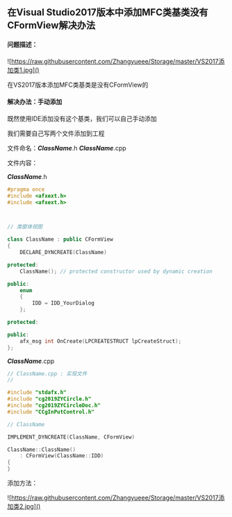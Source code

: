 ## 在Visual Studio2017版本中添加MFC类基类没有CFormView解决办法

#### 问题描述：

![https://raw.githubusercontent.com/Zhangyueee/Storage/master/VS2017添加类1.jpg]()

在VS2017版本添加MFC类基类是没有CFormView的

#### 解决办法：手动添加

既然使用IDE添加没有这个基类，我们可以自己手动添加

我们需要自己写两个文件添加到工程

文件命名：***ClassName***.h       ***ClassName***.cpp

文件内容：

***ClassName***.h 

```c++
#pragma once
#include <afxext.h>
#include <afxext.h>



// 类窗体视图

class ClassName : public CFormView
{
	DECLARE_DYNCREATE(ClassName)

protected:
	ClassName(); // protected constructor used by dynamic creation

public:
	enum
	{
		IDD = IDD_YourDialog
	};

protected:

public:
	afx_msg int OnCreate(LPCREATESTRUCT lpCreateStruct);
};
```

 ***ClassName***.cpp

```c++
// ClassName.cpp : 实现文件
//

#include "stdafx.h"
#include "cg2019ZYCircle.h"
#include "cg2019ZYCircleDoc.h"
#include "CCgInPutControl.h"

// ClassName

IMPLEMENT_DYNCREATE(ClassName, CFormView)

ClassName::ClassName()
	: CFormView(ClassName::IDD)
{
}
```

添加方法：

![https://raw.githubusercontent.com/Zhangyueee/Storage/master/VS2017添加类2.jpg]()